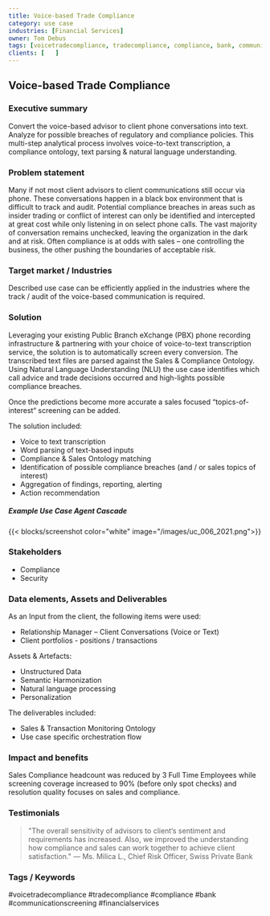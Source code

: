 ```yaml
---
title: Voice-based Trade Compliance
category: use case
industries: [Financial Services]
owner: Tom Debus
tags: [voicetradecompliance, tradecompliance, compliance, bank, communicationscreening, financialservices]
clients: [   ]
---
```


## Voice-based Trade Compliance

### Executive summary
Convert the voice-based advisor to client phone conversations into text. Analyze for possible breaches of regulatory and compliance policies. This multi-step analytical process involves voice-to-text transcription, a compliance ontology, text parsing & natural language understanding.

### Problem statement
Many if not most client advisors to client communications still occur via phone. These conversations happen in a black box environment that is difficult to track and audit. Potential compliance breaches in areas such as insider trading or conflict of interest can only be identified and intercepted at great cost while only listening in on select phone calls. The vast majority of conversation remains unchecked, leaving the organization in the dark and at risk. Often compliance is at odds with sales – one controlling the business, the other pushing the boundaries of acceptable risk.

### Target market / Industries
Described use case can be efficiently applied in the industries where the track / audit of the voice-based communication is required.

### Solution
Leveraging your existing Public Branch eXchange (PBX) phone recording infrastructure & partnering with your choice of voice-to-text transcription service, the solution is to automatically screen every conversion. The transcribed text files are parsed against the Sales & Compliance Ontology. Using Natural Language Understanding (NLU) the use case identifies which call advice and trade decisions occurred and high-lights possible compliance breaches.

Once the predictions become more accurate a sales focused “topics-of-interest“ screening can be added.

The solution included:
- Voice to text transcription
- Word parsing of text-based inputs
- Compliance & Sales Ontology matching
- Identification of possible compliance breaches (and / or sales topics of interest)
- Aggregation of findings, reporting, alerting
- Action recommendation

##### Example Use Case Agent Cascade

{{< blocks/screenshot color="white" image="/images/uc_006_2021.png">}}

### Stakeholders
- Compliance
- Security

### Data elements, Assets and Deliverables

As an Input from the client, the following items were used:
- Relationship Manager – Client Conversations (Voice or Text)
- Client portfolios - positions / transactions

Assets & Artefacts:
- Unstructured Data
- Semantic Harmonization
- Natural language processing
- Personalization

The deliverables included:
- Sales & Transaction Monitoring Ontology
- Use case specific orchestration flow

### Impact and benefits
Sales Compliance headcount was reduced by 3 Full Time Employees while screening coverage increased to 90% (before only spot checks) and resolution quality focuses on sales and compliance.

### Testimonials
> "The overall sensitivity of advisors to client‘s sentiment and requirements has increased. Also, we improved  the understanding how compliance and sales can work together to achieve client satisfaction."
> — Ms. Milica L., Chief Risk Officer, Swiss Private Bank

### Tags / Keywords
#voicetradecompliance #tradecompliance #compliance #bank #communicationscreening #financialservices
